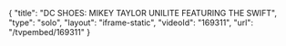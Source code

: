 {
    "title": "DC SHOES: MIKEY TAYLOR UNILITE FEATURING THE SWIFT",
    "type": "solo",
    "layout": "iframe-static",
    "videoId": "169311",
    "url": "\/tvpembed\/169311"
}